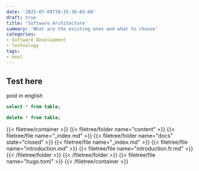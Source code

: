 ```yaml
---
date: '2025-07-09T20:35:36-03:00'
draft: true
title: 'Software Architecture'
summary: 'What are the existing ones and what to choose'
categories:
- Software Development
- Technology
tags:
- best
---
```

## Test here

post in english

``` sql
select * from table;

delete * from table;
```

{{< filetree/container >}}
  {{< filetree/folder name="content" >}}
    {{< filetree/file name="_index.md" >}}
    {{< filetree/folder name="docs" state="closed" >}}
      {{< filetree/file name="_index.md" >}}
      {{< filetree/file name="introduction.md" >}}
      {{< filetree/file name="introduction.fr.md" >}}
    {{< /filetree/folder >}}
  {{< /filetree/folder >}}
  {{< filetree/file name="hugo.toml" >}}
{{< /filetree/container >}}